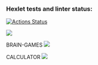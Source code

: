 ### Hexlet tests and linter status:
[![Actions Status](https://github.com/Vell1ngton/python-project-49/actions/workflows/hexlet-check.yml/badge.svg)](https://github.com/Vell1ngton/python-project-49/actions)

<a href="https://codeclimate.com/github/Vell1ngton/python-project-49/maintainability"><img src="https://api.codeclimate.com/v1/badges/e3a6cd70fd0c680762bf/maintainability" /></a>

BRAIN-GAMES
<a href="https://asciinema.org/a/9kUIhcCkeNYgnZ14LeHZnIVso" target="_blank"><img src="https://asciinema.org/a/9kUIhcCkeNYgnZ14LeHZnIVso.svg" /></a>

CALCULATOR
<a href="https://asciinema.org/a/SZHHBpl1ww64LdjFVezmS56w2" target="_blank"><img src="https://asciinema.org/a/SZHHBpl1ww64LdjFVezmS56w2.svg" /></a>